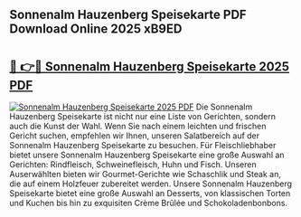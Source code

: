 ## Sonnenalm Hauzenberg Speisekarte PDF Download Online 2025 xB9ED

# <h2><a href="http://gc7qqr.nevu.top/?p=Sonnenalm+Hauzenberg+Speisekarte">🔗 👉🔴 Sonnenalm Hauzenberg Speisekarte 2025 PDF</a></h2>

[![Sonnenalm Hauzenberg Speisekarte 2025 PDF](https://i.imgur.com/dBaPXMq.png)](http://gc7qqr.nevu.top/?p=Sonnenalm+Hauzenberg+Speisekarte)
Die Sonnenalm Hauzenberg Speisekarte ist nicht nur eine Liste von Gerichten, sondern auch die Kunst der Wahl. Wenn Sie nach einem leichten und frischen Gericht suchen, empfehlen wir Ihnen, unseren Salatbereich auf der Sonnenalm Hauzenberg Speisekarte zu besuchen. Für Fleischliebhaber bietet unsere Sonnenalm Hauzenberg Speisekarte eine große Auswahl an Gerichten: Rindfleisch, Schweinefleisch, Huhn und Fisch. Unseren Auserwählten bieten wir Gourmet-Gerichte wie Schaschlik und Steak an, die auf einem Holzfeuer zubereitet werden. Unsere Sonnenalm Hauzenberg Speisekarte bietet eine große Auswahl an Desserts, von klassischen Torten und Kuchen bis hin zu exquisiten Crème Brûlée und Schokoladenbonbons.

